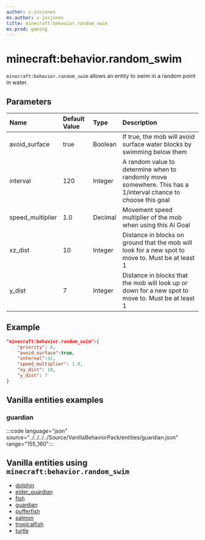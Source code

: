 ```yaml
---
author: v-josjones
ms.author: v-josjones
title: minecraft:behavior.random_swim
ms.prod: gaming
---
```


# minecraft:behavior.random_swim

`minecraft:behavior.random_swim` allows an entity to swim in a random point in water.

## Parameters

|Name |Default Value  |Type  |Description  |
|:----------|:----------|:----------|:----------|
|avoid_surface| true| Boolean|  If true, the mob will avoid surface water blocks by swimming below them |
|interval| 120| Integer|  A random value to determine when to randomly move somewhere. This has a 1/interval chance to choose this goal |
|speed_multiplier| 1.0|Decimal|  Movement speed multiplier of the mob when using this AI Goal |
|xz_dist| 10| Integer| Distance in blocks on ground that the mob will look for a new spot to move to. Must be at least 1 |
|y_dist| 7| Integer| Distance in blocks that the mob will look up or down for a new spot to move to. Must be at least 1 |

## Example

```json
"minecraft:behavior.random_swim":{
    "priority": 8,
    "avoid_surface":true,
    "interval":42,
    "speed_multiplier": 1.0,
    "xy_dist": 10,
    "y_dist": 7
}
```

## Vanilla entities examples

### guardian

:::code language="json" source="../../../../Source/VanillaBehaviorPack/entities/guardian.json" range="155_160":::

## Vanilla entities using `minecraft:behavior.random_swim`

- [dolphin](../../../../Source/VanillaBehaviorPack_Snippets/entities/dolphin.md)
- [elder_guardian](../../../../Source/VanillaBehaviorPack_Snippets/entities/elder_guardian.md)
- [fish](../../../../Source/VanillaBehaviorPack_Snippets/entities/fish.md)
- [guardian](../../../../Source/VanillaBehaviorPack_Snippets/entities/guardian.md)
- [pufferfish](../../../../Source/VanillaBehaviorPack_Snippets/entities/pufferfish.md)
- [salmon](../../../../Source/VanillaBehaviorPack_Snippets/entities/salmon.md)
- [tropicalfish](../../../../Source/VanillaBehaviorPack_Snippets/entities/tropicalfish.md)
- [turtle](../../../../Source/VanillaBehaviorPack_Snippets/entities/turtle.md)
